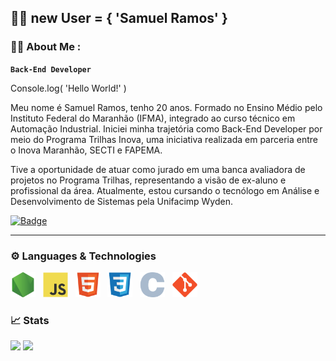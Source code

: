 ## 🧑‍🦰 new User = { 'Samuel Ramos' }

### 👨‍💻 About Me :

**`Back-End Developer`**

Console.log( 'Hello World!' )

Meu nome é Samuel Ramos, tenho 20 anos. Formado no Ensino Médio pelo Instituto Federal do Maranhão (IFMA), integrado ao curso técnico em Automação Industrial. Iniciei minha trajetória como Back-End Developer por meio do Programa Trilhas Inova, uma iniciativa realizada em parceria entre o Inova Maranhão, SECTI e FAPEMA.

Tive a oportunidade de atuar como jurado em uma banca avaliadora de projetos no Programa Trilhas, representando a visão de ex-aluno e profissional da área. Atualmente, estou cursando o tecnólogo em Análise e Desenvolvimento de Sistemas pela Unifacimp Wyden.

[![Badge](https://img.shields.io/badge/LinkedIn-0A66C2?style=for-the-badge&logo=linkedin&logoColor=white&labelColor=0A66C2)](https://www.linkedin.com/in/seu-perfil) 

---

### ⚙️ Languages & Technologies

<p>
  <img height="40" src="https://raw.githubusercontent.com/devicons/devicon/refs/heads/master/icons/nodejs/nodejs-original.svg" /> &nbsp
  <img height="40" src="https://raw.githubusercontent.com/devicons/devicon/refs/heads/master/icons/javascript/javascript-original.svg" /> &nbsp
  <img height="40" src="https://raw.githubusercontent.com/devicons/devicon/refs/heads/master/icons/html5/html5-original.svg" /> &nbsp
  <img height="40" src="https://raw.githubusercontent.com/devicons/devicon/refs/heads/master/icons/css3/css3-original.svg" /> &nbsp
  <img height="40" src="https://raw.githubusercontent.com/devicons/devicon/refs/heads/master/icons/c/c-original.svg" /> &nbsp
  <img height="40" src="https://raw.githubusercontent.com/devicons/devicon/refs/heads/master/icons/git/git-original.svg" /> &nbsp
</p> 

### 📈 Stats 

<p>
  <a href="https://github.com/samleurn"></a>
  <img height="180" src="https://github-readme-stats.vercel.app/api?username=samleurn&theme=midnight-purple&show_icons=true&hide_border=true&count_private=true" />
  <img height="180" src="https://github-readme-stats.vercel.app/api/top-langs/?username=samleurn&theme=midnight-purple&show_icons=true&hide_border=true&layout=compact" />
</p>
